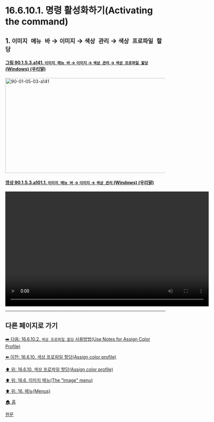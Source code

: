 # 16.6.10.1. 명령 활성화하기(Activating the command)

## 1. `이미지 메뉴 바` → `이미지` → `색상 관리` → `색상 프로파일 할당`

<a id="90-01-05-03-a141"></a>

#### [그림 90.1.5.3.a141. `이미지 메뉴 바` → `이미지` → `색상 관리` → `색상 프로파일 할당` (Windows) (우리말)](./90-01-05-03-color_management.md#90-01-05-03-a141)
<img width="652" height="298" alt="90-01-05-03-a141" src="https://github.com/user-attachments/assets/face0a78-cd5e-4199-8cd8-54012068b6b0" />

<a id="90-01-05-03-a101-01"></a>

#### [영상 90.1.5.3.a101.1. `이미지 메뉴 바` → `이미지` → `색상 관리` (Windows) (우리말)](./90-01-05-03-color_management.md#90-01-05-03-a101-01)
<video controls="controls" width="640" height="360" src="https://github.com/user-attachments/assets/a7ff5fc4-aee8-46f8-b043-c12e586478f3"></video>

***

## 다른 페이지로 가기

[➡️ 다음: 16.6.10.2. `색상 프로파일 할당` 사용방법(Use Notes for Assign Color Profile)](./16-06-10-02-use_notes_for_assign_color_profile.md)

[⬅️ 이전: 16.6.10. 색상 프로파일 할당(Assign color profile)](./16-06-10-00-assign-color-profile.md)

[⬆️ 위: 16.6.10. 색상 프로파일 할당(Assign color profile)](./16-06-10-00-assign-color-profile.md)

[⬆️ 위: 16.6. 이미지 메뉴(The "Image" menu)](./16-06-00-the-image-menu.md)

[⬆️ 위: 16. 메뉴(Menus)](./16-00-menus.md)

[🏠 홈](./00-home.md)

[원문](https://docs.gimp.org/2.10/ko/gimp-image-color-profile-assign.html#idm26881)
